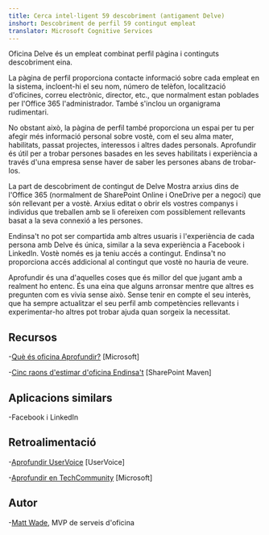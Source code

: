 ```yaml
---
title: Cerca intel·ligent 59 descobriment (antigament Delve)
inshort: Descobriment de perfil 59 contingut empleat
translator: Microsoft Cognitive Services
---
```


Oficina Delve és un empleat combinat perfil pàgina i continguts descobriment
eina.

La pàgina de perfil proporciona contacte informació sobre cada empleat en la
sistema, incloent-hi el seu nom, número de telèfon, localització d'oficines, correu electrònic,
director, etc., que normalment estan poblades per l'Office 365
l'administrador. També s'inclou un organigrama rudimentari.

No obstant això, la pàgina de perfil també proporciona un espai per tu per afegir més
informació personal sobre vostè, com el seu alma mater, habilitats, passat
projectes, interessos i altres dades personals. Aprofundir és útil per a
trobar persones basades en les seves habilitats i experiència a través d'una empresa
sense haver de saber les persones abans de trobar-los.

La part de descobriment de contingut de Delve Mostra arxius dins de l'Office 365
(normalment de SharePoint Online i OneDrive per a negoci) que són
rellevant per a vostè. Arxius editat o obrir els vostres companys i
individus que treballen amb se li ofereixen com possiblement rellevants basat
a la seva connexió a les persones.

Endinsa't no pot ser compartida amb altres usuaris i l'experiència de cada persona
amb Delve és única, similar a la seva experiència a Facebook i
LinkedIn. Vostè només es ja teniu accés a contingut.
Endinsa't no proporciona accés addicional al contingut que vostè no hauria de veure.

Aprofundir és una d'aquelles coses que és millor del que jugant amb a
realment ho entenc. És una eina que alguns arronsar mentre que altres es pregunten
com es vivia sense això. Sense tenir en compte el seu interès, que ha
sempre actualitzar el seu perfil amb competències rellevants i experimentar-ho altres
pot trobar ajuda quan sorgeix la necessitat.

Recursos
---------

-[Què és oficina
    Aprofundir?](https://support.office.com/en-us/article/What-is-Office-Delve-1315665a-c6af-4409-a28d-49f8916878ca)
    \[Microsoft\]

-[Cinc raons d'estimar d'oficina
    Endinsa't](https://sharepointmaven.com/5-reasons-love-new-office-365-delve/)
    \[SharePoint Maven\]

Aplicacions similars
--------------------

-Facebook i LinkedIn

Retroalimentació
---------

-[Aprofundir UserVoice](https://office365.uservoice.com/forums/273487-delve)
    \[UserVoice\]

-[Aprofundir en TechCommunity](https://techcommunity.microsoft.com/t5/Delve/ct-p/OfficeDelve)
    \[Microsoft\]

Autor
---------

-[Matt Wade](https://www.linkedin.com/in/thatmattwade/), MVP de serveis d'oficina



